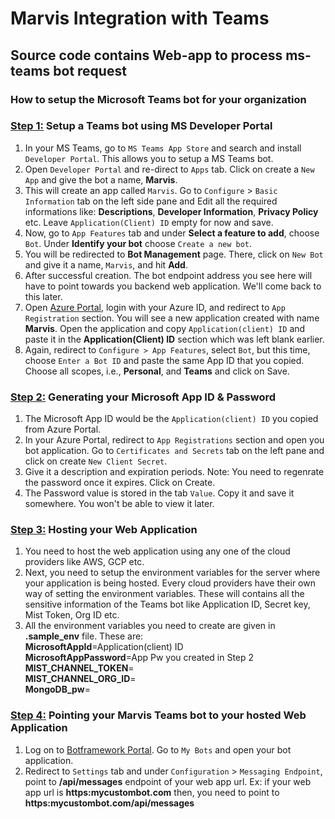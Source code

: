 # Marvis Integration with Teams
## Source code contains Web-app to process ms-teams bot request

### How to setup the Microsoft Teams bot for your organization

### <u>Step 1:</u> Setup a Teams bot using MS Developer Portal
1. In your MS Teams, go to `MS Teams App Store` and search and install `Developer Portal`. This allows you to setup a MS Teams bot.
2. Open `Developer Portal` and re-direct to `Apps` tab. Click on create a `New App` and give the bot a name, **Marvis**.
3. This will create an app called `Marvis`. Go to `Configure` > `Basic Information` tab on the left side pane and Edit all the required informations like: **Descriptions**, **Developer Information**, **Privacy Policy** etc. Leave  `Application(Client) ID` empty for now and save.
4. Now, go to `App Features` tab and under **Select a feature to add**, choose `Bot`. Under **Identify your bot** choose `Create a new bot`.
5. You will be redirected to **Bot Management** page. There, click on `New Bot` and give it a name, `Marvis`, and hit **Add**.
6. After successful creation. The bot endpoint address you see here will have to point towards you backend web application. We'll come back to this later.
7. Open [Azure Portal](portal.azure.com), login with your Azure ID, and redirect to `App Registration` section. You will see a new application created with name **Marvis**. Open the application and copy `Application(client) ID` and paste it in the **Application(Client) ID** section which was left blank earlier.
8. Again, redirect to `Configure > App Features`, select `Bot`, but this time, choose `Enter a Bot ID` and paste the same App ID that you copied. Choose all scopes, i.e., **Personal**, and **Teams** and click on Save.


### <u>Step 2:</u> Generating your Microsoft App ID & Password
1. The Microsoft App ID would be the `Application(client) ID` you copied from Azure Portal.
2. In your Azure Portal, redirect to `App Registrations` section and open you bot application. Go to `Certificates and Secrets` tab on the left pane and click on create `New Client Secret`.
3. Give it a description and expiration periods. Note: You need to regenrate the password once it expires. Click on Create.
4. The Password value is stored in the tab `Value`. Copy it and save it somewhere. You won't be able to view it later.


### <u>Step 3:</u> Hosting your Web Application
1. You need to host the web application using any one of the cloud providers like AWS, GCP etc.
2. Next, you need to setup the environment variables for the server where your application is being hosted. Every cloud providers have their own way of setting the environment variables. These will contains all the sensitive information of the Teams bot like Application ID, Secret key, Mist Token, Org ID etc.
3. All the environment variables you need to create are given in **.sample_env** file. These are:<br>
    **MicrosoftAppId**=Application(client) ID<br>
    **MicrosoftAppPassword**=App Pw you created in Step 2<br>
    **MIST_CHANNEL_TOKEN**=<br>
    **MIST_CHANNEL_ORG_ID**=<br>
    **MongoDB_pw**=<br>


### <u>Step 4:</u> Pointing your Marvis Teams bot to your hosted Web Application
1. Log on to [Botframework Portal](dev.botframework.com). Go to `My Bots` and open your bot application.
2. Redirect to `Settings` tab and under `Configuration` > `Messaging Endpoint`, point to **/api/messages** endpoint of your web app url. Ex: if your web app url is **https:mycustombot.com** then, you need to point to **https:mycustombot.com/api/messages**
